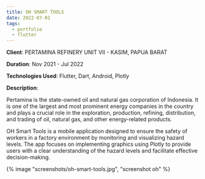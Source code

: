 ```yaml
---
title: OH SMART TOOLS 
date: 2022-07-01
tags:
  - portfolio
  - flutter
---
```

**Client**: PERTAMINA REFINERY UNIT VII - KASIM, PAPUA BARAT

**Duration**: Nov 2021 - Jul 2022 

**Technologies Used**: Flutter, Dart, Android, Plotly

**Description**: 

Pertamina is the state-owned oil and natural gas corporation of Indonesia. It is one of the largest and most prominent energy companies in the country and plays a crucial role in the exploration, production, refining, distribution, and trading of oil, natural gas, and other energy-related products.

OH Smart Tools is a mobile application designed to ensure the safety of workers in a factory environment by monitoring and visualizing hazard levels. The app focuses on implementing graphics using Plotly to provide users with a clear understanding of the hazard levels and facilitate effective decision-making. 

{% image "screenshots/oh-smart-tools.jpg", "screenshot oh" %}
